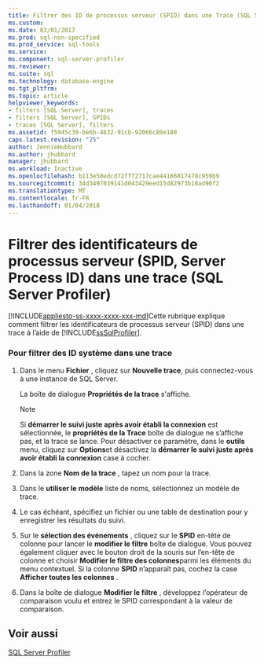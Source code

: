 ```yaml
---
title: Filtrer des ID de processus serveur (SPID) dans une Trace (SQL Server Profiler) | Documents Microsoft
ms.custom: 
ms.date: 03/01/2017
ms.prod: sql-non-specified
ms.prod_service: sql-tools
ms.service: 
ms.component: sql-server-profiler
ms.reviewer: 
ms.suite: sql
ms.technology: database-engine
ms.tgt_pltfrm: 
ms.topic: article
helpviewer_keywords:
- filters [SQL Server], traces
- filters [SQL Server], SPIDs
- traces [SQL Server], filters
ms.assetid: f5945c39-be6b-4632-91cb-92066c80e188
caps.latest.revision: "25"
author: JennieHubbard
ms.author: jhubbard
manager: jhubbard
ms.workload: Inactive
ms.openlocfilehash: b113e50edcd72ff72717cae44166817478c959b9
ms.sourcegitcommit: 34d3497039141d043429eed15d82973b18ad90f2
ms.translationtype: MT
ms.contentlocale: fr-FR
ms.lasthandoff: 01/04/2018
---
```

# <a name="filter-server-process-ids-spids-in-a-trace-sql-server-profiler"></a>Filtrer des identificateurs de processus serveur (SPID, Server Process ID) dans une trace (SQL Server Profiler)
[!INCLUDE[appliesto-ss-xxxx-xxxx-xxx-md](../../includes/appliesto-ss-xxxx-xxxx-xxx-md.md)]Cette rubrique explique comment filtrer les identificateurs de processus serveur (SPID) dans une trace à l’aide de [!INCLUDE[ssSqlProfiler](../../includes/sssqlprofiler-md.md)].  
  
### <a name="to-filter-system-ids-in-a-trace"></a>Pour filtrer des ID système dans une trace  
  
1.  Dans le menu **Fichier** , cliquez sur **Nouvelle trace**, puis connectez-vous à une instance de SQL Server.  
  
     La boîte de dialogue **Propriétés de la trace** s'affiche.  
  
    > [!NOTE]  
    >  Si **démarrer le suivi juste après avoir établi la connexion** est sélectionnée, le **propriétés de la Trace** boîte de dialogue ne s’affiche pas, et la trace se lance. Pour désactiver ce paramètre, dans le **outils** menu, cliquez sur **Options**et désactivez la **démarrer le suivi juste après avoir établi la connexion** case à cocher.  
  
2.  Dans la zone **Nom de la trace** , tapez un nom pour la trace.  
  
3.  Dans le **utiliser le modèle** liste de noms, sélectionnez un modèle de trace.  
  
4.  Le cas échéant, spécifiez un fichier ou une table de destination pour y enregistrer les résultats du suivi.  
  
5.  Sur le **sélection des événements** , cliquez sur le **SPID** en-tête de colonne pour lancer le **modifier le filtre** boîte de dialogue. Vous pouvez également cliquer avec le bouton droit de la souris sur l’en-tête de colonne et choisir **Modifier le filtre des colonnes**parmi les éléments du menu contextuel. Si la colonne **SPID** n’apparaît pas, cochez la case **Afficher toutes les colonnes** .  
  
6.  Dans la boîte de dialogue **Modifier le filtre** , développez l’opérateur de comparaison voulu et entrez le SPID correspondant à la valeur de comparaison.  
  
## <a name="see-also"></a>Voir aussi  
 [SQL Server Profiler](../../tools/sql-server-profiler/sql-server-profiler.md)  
  
  
